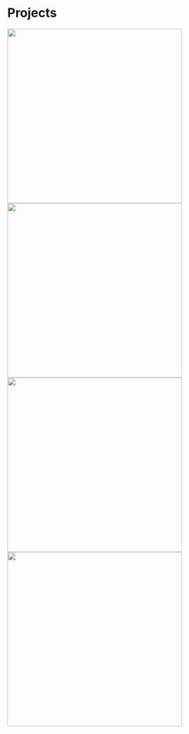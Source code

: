 # Projects


<a href="https://github.com/clusternet/clusternet" align="center">
  <img src="https://github-readme-stats.vercel.app/api/pin/?username=clusternet&repo=clusternet&show_owner=true" width="397px" />
</a>
<a href="https://github.com/clusternet/kubectl-clusternet">
  <img src="https://github-readme-stats.vercel.app/api/pin/?username=clusternet&repo=kubectl-clusternet&show_owner=true" width="397px" />
</a>
<br>
<a href="https://github.com/dixudx/yacht">
  <img src="https://github-readme-stats.vercel.app/api/pin/?username=dixudx&repo=yacht&show_owner=true" width="397px" />
</a>
<a href="https://github.com/dixudx/rtcclient">
  <img src="https://github-readme-stats.vercel.app/api/pin/?username=dixudx&repo=rtcclient&show_owner=true" width="397px" />
</a>



